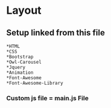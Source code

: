 # Layout


## Setup linked from this file 
	

	*HTML 
	*CSS
	*Bootstrap
	*Owl-Carousel
	*Jquery
	*Animation
	*Font-Awesome
	*Font-Awesome-Library 
	

### Custom js file = main.js File

